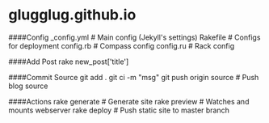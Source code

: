 glugglug.github.io
==================
####Config
    _config.yml  # Main config (Jekyll's settings)
    Rakefile     # Configs for deployment
    config.rb    # Compass config
    config.ru    # Rack config


####Add Post
    rake new_post\['title'\]


####Commit Source
    git add .
    git ci -m "msg"
    git push origin source  # Push blog source


####Actions
    rake generate  # Generate site
    rake preview   # Watches and mounts webserver
    rake deploy    # Push static site to master branch

